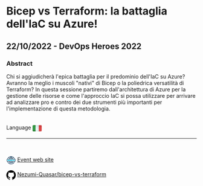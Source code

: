 # Bicep vs Terraform: la battaglia dell'IaC su Azure!
## 22/10/2022 - DevOps Heroes 2022
### Abstract 
Chi si aggiudicherà l'epica battaglia per il predominio dell'IaC su Azure? Avranno la meglio i muscoli "nativi" di Bicep o la poliedrica versatilità di Terraform? In questa sessione partiremo dall'architettura di Azure per la gestione delle risorse e come l'approccio IaC si possa utilizzare per arrivare ad analizzare pro e contro dei due strumenti più importanti per l'implementazione di questa metodologia.

<br/>
Language <img width="25" src="https://raw.githubusercontent.com/massimobonanni/massimobonanni/master/images/flagitaly.svg" style="vertical-align:middle">

<br/>

---

<br/>
<p>
<img width="25" src="https://raw.githubusercontent.com/massimobonanni/massimobonanni/master/images/eventwebsite.svg" style="vertical-align:middle"> 
<a href="https://devopsheroes-2022.sessionize.com/">Event web site</a>
</p>

<p>
<img width="25" src="https://raw.githubusercontent.com/massimobonanni/massimobonanni/master/images/github.svg" style="vertical-align:middle"> 
<a href="https://github.com/Nezumi-Quasar/bicep-vs-terraform" target="_blank">Nezumi-Quasar/bicep-vs-terraform
</a>
</p>


